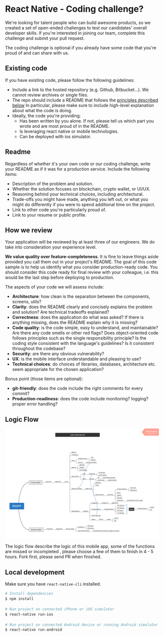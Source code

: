 # React Native - Coding challenge?


We're looking for talent people who can build awesome products, so we created a set of open-ended challenges to test our candidates' overall developer skills. If you're interested in joining our team, complete this challenge and submit your pull request.

The coding challenge is optional if you already have some code that you're proud of and can share with us.

Existing code
-------------

If you have existing code, please follow the following guidelines:

* Include a link to the hosted repository (e.g. Github, Bitbucket...). We cannot review archives or single files.
* The repo should include a README that follows the [principles described below](#readme) In particular, please make sure to include high-level explanation about what the code is doing.
* Ideally, the code you're providing:
  * Has been written by you alone. If not, please tell us which part you wrote and are most proud of in the README.
  * Is leveraging react native or mobile technologies.
  * Can be deployed with ios simulator.

Readme
------

Regardless of whether it's your own code or our coding challenge, write your README as if it was for a production service. Include the following items:

* Description of the problem and solution.
* Whether the solution focuses on blockchain, crypto wallet, or UI/UX.
* Reasoning behind your technical choices, including architectural. 
* Trade-offs you might have made, anything you left out, or what you might do differently if you were to spend additional time on the project.
* Link to other code you're particularly proud of.
* Link to your resume or public profile.

How we review
-------------

Your application will be reviewed by at least three of our engineers. We do take into consideration your experience level.

**We value quality over feature-completeness**. It is fine to leave things aside provided you call them out in your project's README. The goal of this code sample is to help us identify what you consider production-ready code. You should consider this code ready for final review with your colleague, i.e. this would be the last step before deploying to production.

The aspects of your code we will assess include:

* **Architecture**: how clean is the separation between the components, screens, utils?
* **Clarity**: does the README clearly and concisely explains the problem and solution? Are technical tradeoffs explained?
* **Correctness**: does the application do what was asked? If there is anything missing, does the README explain why it is missing?
* **Code quality**: is the code simple, easy to understand, and maintainable?  Are there any code smells or other red flags? Does object-oriented code follows principles such as the single responsibility principle? Is the coding style consistent with the language's guidelines? Is it consistent throughout the codebase?
* **Security**: are there any obvious vulnerability?
* **UX**: is the mobile interface understandable and pleasing to use?
* **Technical choices**: do choices of libraries, databases, architecture etc. seem appropriate for the chosen application?

Bonus point (those items are optional):

* **git-friendly**: does the code include the right comments for every commit? 
* **Production-readiness**: does the code include monitoring? logging? proper error handling?


Logic Flow
-------------

![](https://raw.githubusercontent.com/Unity-Labs-Development/React-Native-app-demo/master/assets/rnapp.png)

The logic flow describe the logic of this mobile app, some of the functions are missed or incompleted , please choose a few of them to finish in 4 - 5 hours. Fork first, please send PR when finished.


## Local development

Make sure you have `react-native-cli` installed.

```bash
# Install dependencies
$ npm install

# Run project on connected iPhone or iOS simulator
$ react-native run-ios

# Run project on connected Android device or running Android simulator
$ react-native run-android
```